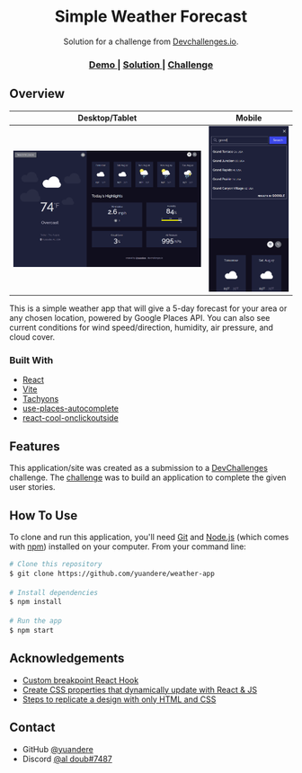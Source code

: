 <!-- Please update value in the {}  -->

<h1 align="center">Simple Weather Forecast</h1>

<div align="center">
   Solution for a challenge from  <a href="http://devchallenges.io" target="_blank">Devchallenges.io</a>.
</div>

<div align="center">
  <h3>
    <a href="https://papaya-gaufre-0fb8ec.netlify.app/">
      Demo
    </a>
    <span> | </span>
    <a href="https://github.com/yuandere/weather-app">
      Solution
    </a>
    <span> | </span>
    <a href="https://devchallenges.io/challenges/mM1UIenRhK808W8qmLWv">
      Challenge
    </a>
  </h3>
</div>

<!-- OVERVIEW -->

## Overview

| Desktop/Tablet | Mobile |
| --- | --- |
| ![screenshot1](./public/screenshotdt.png) | ![screenshot2](./public/screenshotmobile.png) |

This is a simple weather app that will give a 5-day forecast for your area or any chosen location, powered by Google Places API. You can also see current conditions for wind speed/direction, humidity, air pressure, and cloud cover.


### Built With

<!-- This section should list any major frameworks that you built your project using. Here are a few examples.-->

- [React](https://reactjs.org/)
- [Vite](https://vitejs.dev/)
- [Tachyons](http://tachyons.io/)
- [use-places-autocomplete](https://github.com/wellyshen/use-places-autocomplete)
- [react-cool-onclickoutside](https://github.com/wellyshen/react-cool-onclickoutside)

## Features

<!-- List the features of your application or follow the template. Don't share the figma file here :) -->

This application/site was created as a submission to a [DevChallenges](https://devchallenges.io/challenges) challenge. The [challenge](https://devchallenges.io/challenges/mM1UIenRhK808W8qmLWv) was to build an application to complete the given user stories.

## How To Use

<!-- Example: -->

To clone and run this application, you'll need [Git](https://git-scm.com) and [Node.js](https://nodejs.org/en/download/) (which comes with [npm](http://npmjs.com)) installed on your computer. From your command line:

```bash
# Clone this repository
$ git clone https://github.com/yuandere/weather-app

# Install dependencies
$ npm install

# Run the app
$ npm start
```

## Acknowledgements

<!-- This section should list any articles or add-ons/plugins that helps you to complete the project. This is optional but it will help you in the future. For example: -->

- [Custom breakpoint React Hook](https://dev.to/chilupa/usebreakpoint-react-hook-13oa)
- [Create CSS properties that dynamically update with React & JS](https://spacejelly.dev/posts/how-to-create-css-custom-properties-that-dynamically-update-with-react-javascript/)
- [Steps to replicate a design with only HTML and CSS](https://devchallenges-blogs.web.app/how-to-replicate-design/)

## Contact

- GitHub [@yuandere](https://github.com/yuandere)
- Discord [@al doub#7487](https://discord.com)

